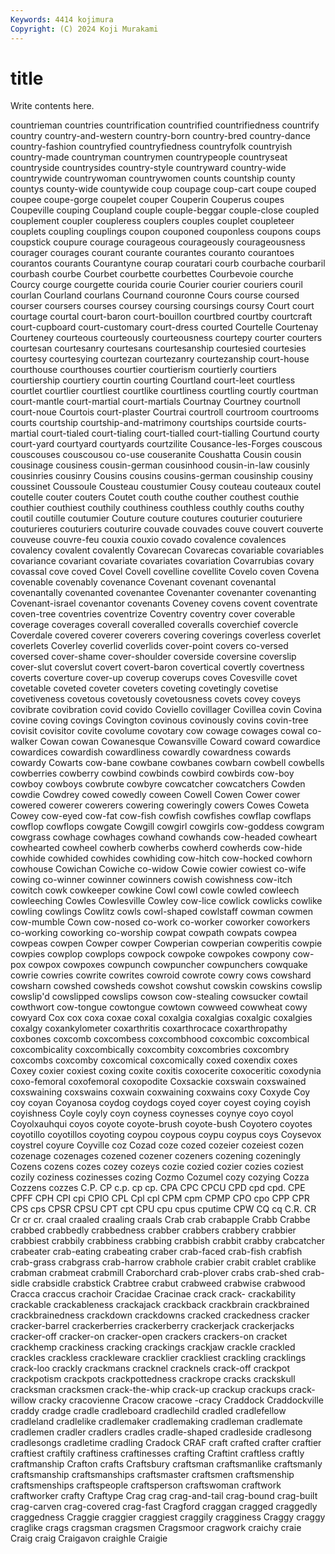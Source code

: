 ```yaml
---
Keywords: 4414 kojimura
Copyright: (C) 2024 Koji Murakami
---
```


# title

Write contents here.



countrieman countries countrification countrified countrifiedness
countrify country country-and-western country-born country-bred country-dance country-fashion countryfied countryfiedness countryfolk
countryish country-made countryman countrymen countrypeople countryseat countryside countrysides country-style countryward
country-wide countrywide countrywoman countrywomen counts countship county countys county-wide countywide
coup coupage coup-cart coupe couped coupee coupe-gorge coupelet couper Couperin
Couperus coupes Coupeville couping Coupland couple couple-beggar couple-close coupled couplement
coupler coupleress couplers couples couplet coupleteer couplets coupling couplings coupon
couponed couponless coupons coups coupstick coupure courage courageous courageously courageousness
courager courages courant courante courantes couranto courantoes courantos courants Courantyne
courap couratari courb courbache courbaril courbash courbe Courbet courbette courbettes
Courbevoie courche Courcy courge courgette courida courie Courier courier couriers
couril courlan Courland courlans Cournand couronne Cours course coursed courser
coursers courses coursey coursing coursings coursy Court court courtage courtal
court-baron court-bouillon courtbred courtby courtcraft court-cupboard court-customary court-dress courted Courtelle
Courtenay Courteney courteous courteously courteousness courtepy courter courters courtesan courtesanry
courtesans courtesanship courtesied courtesies courtesy courtesying courtezan courtezanry courtezanship court-house
courthouse courthouses courtier courtierism courtierly courtiers courtiership courtiery courtin courting
Courtland court-leet courtless courtlet courtlier courtliest courtlike courtliness courtling courtly
courtman court-mantle court-martial court-martials Courtnay Courtney courtnoll court-noue Courtois court-plaster
Courtrai courtroll courtroom courtrooms courts courtship courtship-and-matrimony courtships courtside courts-martial
court-tialed court-tialing court-tialled court-tialling Courtund courty court-yard courtyard courtyards courtzilite
Cousance-les-Forges couscous couscouses couscousou co-use couseranite Coushatta Cousin cousin cousinage
cousiness cousin-german cousinhood cousin-in-law cousinly cousinries cousinry Cousins cousins cousins-german
cousinship cousiny coussinet Coussoule Cousteau coustumier Cousy couteau couteaux coutel
coutelle couter couters Coutet couth couthe couther couthest couthie couthier
couthiest couthily couthiness couthless couthly couths couthy coutil coutille coutumier
Couture couture coutures couturier couturiere couturieres couturiers couturire couvade couvades
couve couvert couverte couveuse couvre-feu couxia couxio covado covalence covalences
covalency covalent covalently Covarecan Covarecas covariable covariables covariance covariant covariate
covariates covariation Covarrubias covary covassal cove coved Covel Covell covelline
covellite Covelo coven Covena covenable covenably covenance Covenant covenant covenantal
covenantally covenanted covenantee Covenanter covenanter covenanting Covenant-israel covenantor covenants Coveney
covens covent coventrate coven-tree coventries coventrize Coventry coventry cover coverable
coverage coverages coverall coveralled coveralls coverchief covercle Coverdale covered coverer
coverers covering coverings coverless coverlet coverlets Coverley coverlid coverlids cover-point
covers co-versed coversed cover-shame cover-shoulder coverside coversine coverslip cover-slut coverslut
covert covert-baron covertical covertly covertness coverts coverture cover-up coverup coverups
coves Covesville covet covetable coveted coveter coveters coveting covetingly covetise
covetiveness covetous covetously covetousness covets covey coveys covibrate covibration covid
covido Coviello covillager Covillea covin Covina covine coving covings Covington
covinous covinously covins covin-tree covisit covisitor covite covolume covotary cow
cowage cowages cowal co-walker Cowan cowan Cowanesque Cowansville Coward coward
cowardice cowardices cowardish cowardliness cowardly cowardness cowards cowardy Cowarts cow-bane
cowbane cowbanes cowbarn cowbell cowbells cowberries cowberry cowbind cowbinds cowbird
cowbirds cow-boy cowboy cowboys cowbrute cowbyre cowcatcher cowcatchers Cowden cowdie
Cowdrey cowed cowedly coween Cowell Cowen Cower cower cowered cowerer
cowerers cowering coweringly cowers Cowes Coweta Cowey cow-eyed cow-fat cow-fish
cowfish cowfishes cowflap cowflaps cowflop cowflops cowgate Cowgill cowgirl cowgirls
cow-goddess cowgram cowgrass cowhage cowhages cowhand cowhands cow-headed cowheart cowhearted
cowheel cowherb cowherbs cowherd cowherds cow-hide cowhide cowhided cowhides cowhiding
cow-hitch cow-hocked cowhorn cowhouse Cowichan Cowiche co-widow Cowie cowier cowiest
co-wife cowing co-winner cowinner cowinners cowish cowishness cow-itch cowitch cowk
cowkeeper cowkine Cowl cowl cowle cowled cowleech cowleeching Cowles Cowlesville
Cowley cow-lice cowlick cowlicks cowlike cowling cowlings Cowlitz cowls cowl-shaped
cowlstaff cowman cowmen cow-mumble Cown cow-nosed co-work co-worker coworker coworkers
co-working coworking co-worship cowpat cowpath cowpats cowpea cowpeas cowpen Cowper
cowper Cowperian cowperian cowperitis cowpie cowpies cowplop cowplops cowpock cowpoke
cowpokes cowpony cow-pox cowpox cowpoxes cowpunch cowpuncher cowpunchers cowquake cowrie
cowries cowrite cowrites cowroid cowrote cowry cows cowshard cowsharn cowshed
cowsheds cowshot cowshut cowskin cowskins cowslip cowslip'd cowslipped cowslips cowson
cow-stealing cowsucker cowtail cowthwort cow-tongue cowtongue cowtown cowweed cowwheat cowy
cowyard Cox cox coxa coxae coxal coxalgia coxalgias coxalgic coxalgies
coxalgy coxankylometer coxarthritis coxarthrocace coxarthropathy coxbones coxcomb coxcombess coxcombhood coxcombic
coxcombical coxcombicality coxcombically coxcombity coxcombries coxcombry coxcombs coxcomby coxcomical coxcomically
coxed coxendix coxes Coxey coxier coxiest coxing coxite coxitis coxocerite
coxoceritic coxodynia coxo-femoral coxofemoral coxopodite Coxsackie coxswain coxswained coxswaining coxswains
coxwain coxwaining coxwains coxy Coxyde Coy coy coyan Coyanosa coydog
coydogs coyed coyer coyest coying coyish coyishness Coyle coyly coyn
coyness coynesses coynye coyo coyol Coyolxauhqui coyos coyote coyote-brush coyote-bush
Coyotero coyotes coyotillo coyotillos coyoting coypou coypous coypu coypus coys
Coysevox coystrel coyure Coyville coz Cozad coze cozed cozeier cozeiest
cozen cozenage cozenages cozened cozener cozeners cozening cozeningly Cozens cozens
cozes cozey cozeys cozie cozied cozier cozies coziest cozily coziness
cozinesses cozing Cozmo Cozumel cozy cozying Cozza Cozzens cozzes C.P.
CP c.p. cp cp. CPA CPC CPCU CPD cpd cpd.
CPE CPFF CPH CPI cpi CPIO CPL Cpl cpl CPM
cpm CPMP CPO cpo CPP CPR CPS cps CPSR CPSU
CPT cpt CPU cpu cpus cputime CPW CQ cq C.R.
CR Cr cr cr. craal craaled craaling craals Crab crab
crabapple Crabb Crabbe crabbed crabbedly crabbedness crabber crabbers crabbery crabbier
crabbiest crabbily crabbiness crabbing crabbish crabbit crabby crabcatcher crabeater crab-eating
crabeating craber crab-faced crab-fish crabfish crab-grass crabgrass crab-harrow crabhole crabier
crabit crablet crablike crabman crabmeat crabmill Craborchard crab-plover crabs crab-shed
crab-sidle crabsidle crabstick Crabtree crabut crabweed crabwise crabwood Cracca craccus
crachoir Cracidae Cracinae crack crack- crackability crackable crackableness crackajack crackback
crackbrain crackbrained crackbrainedness crackdown crackdowns cracked crackedness cracker cracker-barrel crackerberries
crackerberry crackerjack crackerjacks cracker-off cracker-on cracker-open crackers crackers-on cracket crackhemp
crackiness cracking crackings crackjaw crackle crackled crackles crackless crackleware cracklier
crackliest crackling cracklings crack-loo crackly crackmans cracknel cracknels crack-off crackpot
crackpotism crackpots crackpottedness crackrope cracks crackskull cracksman cracksmen crack-the-whip crack-up
crackup crackups crack-willow cracky cracovienne Cracow cracowe -cracy Craddock Craddockville
craddy cradge cradle cradleboard cradlechild cradled cradlefellow cradleland cradlelike cradlemaker
cradlemaking cradleman cradlemate cradlemen cradler cradlers cradles cradle-shaped cradleside cradlesong
cradlesongs cradletime cradling Cradock CRAF craft crafted crafter craftier craftiest
craftily craftiness craftinesses crafting Craftint craftless craftly craftmanship Crafton crafts
Craftsbury craftsman craftsmanlike craftsmanly craftsmanship craftsmanships craftsmaster craftsmen craftsmenship craftsmenships
craftspeople craftsperson craftswoman craftwork craftworker crafty Craftype Crag crag crag-and-tail
crag-bound crag-built crag-carven crag-covered crag-fast Cragford craggan cragged craggedly craggedness
Craggie craggier craggiest craggily cragginess Craggy craggy craglike crags cragsman
cragsmen Cragsmoor cragwork craichy craie Craig craig Craigavon craighle Craigie
